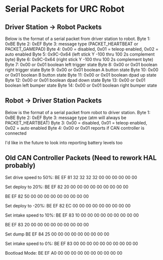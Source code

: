 # Serial Packets for URC Robot

## Driver Station -> Robot Packets

Below is the format of a serial packet from driver station to robot.
Byte 1: 0xBE
Byte 2: 0xEF
Byte 3: message type (PACKET_HEARTBEAT or PACKET_GAMEPAD)
Byte 4: 0x00 = disabled, 0x01 = teleop enabled, 0x02 = auto enabled
Byte 5: 0x9C-0x64 (left stick Y -100 thru 100 2s complement byte)
Byte 6: 0x9C-0x64 (right stick Y -100 thru 100 2s complement byte)
Byte 7: 0x00 or 0x01 boolean left trigger state
Byte 8: 0x00 or 0x01 boolean right trigger state
Byte 9: 0x00 or 0x01 boolean A button state
Byte 10: 0x00 or 0x01 boolean B button state
Byte 11: 0x00 or 0x01 boolean dpad up state
Byte 12: 0x00 or 0x01 boolean dpad down state
Byte 13: 0x00 or 0x01 boolean left bumper state
Byte 14: 0x00 or 0x01 boolean right bumper state

## Robot -> Driver Station Packets

Below is the format of a serial packet from robot to driver station.
Byte 1: 0xBE
Byte 2: 0xEF
Byte 3: message type (atm will always be PACKET_HEARTBEAT)
Byte 3: 0x00 = disabled, 0x01 = teleop enabled, 0x02 = auto enabled
Byte 4: 0x00 or 0x01 reports if CAN controller is connected

I'd like in the future to look into reporting battery levels too

## Old CAN Controller Packets (Need to rework HAL probably)

Set drive speed to 50%:
BE EF 81 32 32 32 32 00 00 00 00 00 00

Set deploy to 20%: 
BE EF 82 20 00 00 00 00 00 00 00 00 00 

BE EF 82 50 00 00 00 00 00 00 00 00 00 

Set deploy to -20%:
BE EF 82 EC 00 00 00 00 00 00 00 00 00 

Set intake speed to 10%:
BE EF 83 10 00 00 00 00 00 00 00 00 00

BE EF 83 20 00 00 00 00 00 00 00 00 00

Set dump
BE EF 84 25 00 00 00 00 00 00 00 00 00

Set intake speed to 0%:
BE EF 83 00 00 00 00 00 00 00 00 00 00

Bootload Mode:
BE EF A0 00 00 00 00 00 00 00 00 00 00

